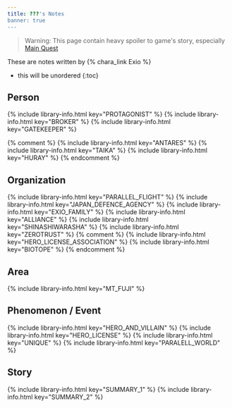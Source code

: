 ```yaml
---
title: ???'s Notes
banner: true
---
```


> Warning: This page contain heavy spoiler to game's story, especially [Main Quest](/main_quests/)

These are notes written by <span class="masked" markdown="0">{% chara_link Exio %}</span>

* this will be unordered
{:toc}

## Person

{% include library-info.html key="PROTAGONIST" %}
{% include library-info.html key="BROKER" %}
{% include library-info.html key="GATEKEEPER" %}

{% comment %}
{% include library-info.html key="ANTARES" %}
{% include library-info.html key="TAIKA" %}
{% include library-info.html key="HURAY" %}
{% endcomment %}

## Organization

{% include library-info.html key="PARALLEL_FLIGHT" %}
{% include library-info.html key="JAPAN_DEFENCE_AGENCY" %}
{% include library-info.html key="EXIO_FAMILY" %}
{% include library-info.html key="ALLIANCE" %}
{% include library-info.html key="SHINASHIWARASHA" %}
{% include library-info.html key="ZEROTRUST" %}
{% comment %}
{% include library-info.html key="HERO_LICENSE_ASSOCIATION" %}
{% include library-info.html key="BIOTOPE" %}
{% endcomment %}

## Area

{% include library-info.html key="MT_FUJI" %}

## Phenomenon / Event

{% include library-info.html key="HERO_AND_VILLAIN" %}
{% include library-info.html key="HERO_LICENSE" %}
{% include library-info.html key="UNIQUE" %}
{% include library-info.html key="PARALELL_WORLD" %}

## Story

{% include library-info.html key="SUMMARY_1" %}
{% include library-info.html key="SUMMARY_2" %}
